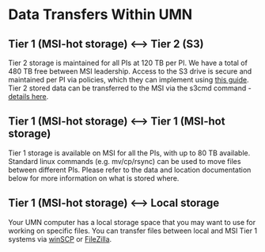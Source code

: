 # Data Transfers Within UMN

## Tier 1 (MSI-hot storage) <--> Tier 2 (S3)

Tier 2 storage is maintained for all PIs at 120 TB per PI. We have a total of 480 TB free between MSI leadership. Access to the S3 drive is secure and maintained per PI via policies, which they can implement using [this guide](https://www.msi.umn.edu/support/faq/how-do-i-use-s3-buckets-share-data-tier-2-storage-other-users). Tier 2 stored data can be transferred to the MSI via the s3cmd command - [details here](https://www.msi.umn.edu/support/faq/how-do-i-use-second-tier-storage-command-line).

## Tier 1 (MSI-hot storage) <--> Tier 1 (MSI-hot storage)

Tier 1 storage is available on MSI for all the PIs, with up to 80 TB available. Standard linux commands (e.g. mv/cp/rsync) can be used to move files between different PIs. Please refer to the data and location documentation below for more information on what is stored where.

## Tier 1 (MSI-hot storage) <--> Local storage

Your UMN computer has a local storage space that you may want to use for working on specific files. You can transfer files between local and MSI Tier 1 systems via [winSCP](https://www.msi.umn.edu/support/faq/how-do-i-use-winscp-transfer-data) or [FileZilla](https://www.msi.umn.edu/support/faq/how-do-i-use-filezilla-transfer-data).
